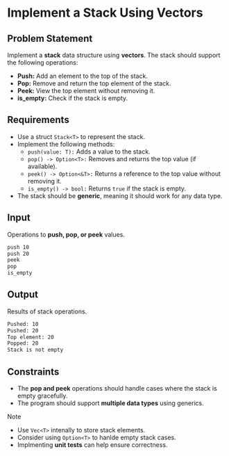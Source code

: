 # Implement a Stack Using Vectors

## Problem Statement

Implement a **stack** data structure using **vectors**. The stack should support the following operations:

- **Push:** Add an element to the top of the stack.
- **Pop:** Remove and return the top element of the stack.
- **Peek:** View the top element without removing it.
- **is_empty:** Check if the stack is empty.

## Requirements

- Use a struct `Stack<T>` to represent the stack.
- Implement the following methods:
  - `push(value: T):` Adds a value to the stack.
  - `pop() -> Option<T>:` Removes and returns the top value (if available).
  - `peek() -> Option<&T>:` Returns a reference to the top value without removing it.
  - `is_empty() -> bool:` Returns `true` if the stack is empty.
- The stack should be **generic**, meaning it should work for any data type.

## Input

Operations to **push, pop, or peek** values.

```bash
push 10
push 20
peek
pop
is_empty
```

## Output

Results of stack operations.

```bash
Pushed: 10
Pushed: 20
Top element: 20
Popped: 20
Stack is not empty
```

## Constraints

- The **pop and peek** operations should handle cases where the stack is empty gracefully.
- The program should support **multiple data types** using generics.

> [!NOTE]
>
> - Use `Vec<T>` intenally to store stack elements.
> - Consider using `Option<T>` to hanlde empty stack cases.
> - Implmenting **unit tests** can help ensure correctness.
